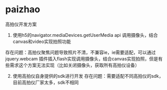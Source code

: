 # paizhao


高拍仪开发方案

1.	使用h5的navigator.mediaDevices.getUserMedia api 调用摄像头，结合canvas和video实现拍照功能

存在问题：高拍仪聚焦问题导致照片不清，不兼容ie，ie需要适配，可以通过jquery.webcam 插件插入flash实现调用摄像头，结合canvas实现拍照，但是有些需求这个方案无法实现（比如关闭摄像头，获取所有高拍仪设备）

2.	使用高拍仪自身提供的sdk进行开发
存在问题：需要适配不同高拍仪的sdk，目前高拍仪厂家太多，sdk不相同
